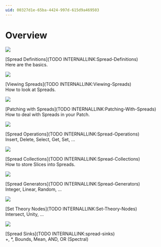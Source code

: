 ```yaml
---
uid: 00327d1e-65ba-4424-997d-615d9a469503
---
```


# Overview

![](~/img/SpreadsLandingDefinitionsSmall4_0.png "")   



 
 
[Spread Definitions](TODO INTERNALLINK:Spread-Definitions)  
Here are the basics.  



![](~/img/SpreadsLandingPatchingSmall.png "")   




[Viewing Spreads](TODO INTERNALLINK:Viewing-Spreads)  
How to look at Spreads.  

![](~/img/SpreadsLandingPatchingSmall5_0.png "")  


[Patching with Spreads](TODO INTERNALLINK:Patching-With-Spreads)  
How to deal with Spreads in your Patch.  



![](~/img/SpreadsLandingOpsSmall_0.png "")   



 
 
[Spread Operations](TODO INTERNALLINK:Spread-Operations)  
Insert, Delete, Select, Get, Set, ...  

 
 
![](~/img/SpreadsLandingCollectionsSmall2_0.png "")  

 
 
[Spread Collections](TODO INTERNALLINK:Spread-Collections)  
How to store Slices into Spreads.  




![](~/img/SpreadsLandingGensSmall_0.png "")  

 
 
[Spread Generators](TODO INTERNALLINK:Spread-Generators)  
Integer, Linear, Random, ...  

![](~/img/SpreadsLandingSetsSmall_0.png "")  

 
 
[Set Theory Nodes](TODO INTERNALLINK:Set-Theory-Nodes)  
Intersect, Unity, ...  



![](~/img/SpreadsLandingSpectral_0.png "")  

 
 
[Spread Sinks](TODO INTERNALLINK:spread-sinks)  
+, *, Bounds, Mean, AND, OR (Spectral)  





